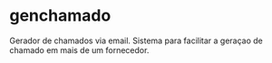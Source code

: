 # genchamado
Gerador de chamados via email. Sistema para facilitar a geraçao de chamado em mais de um fornecedor.

